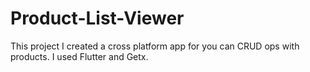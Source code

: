 # Product-List-Viewer
This project I created a cross platform app for you can CRUD ops with products. I used Flutter and Getx. 
